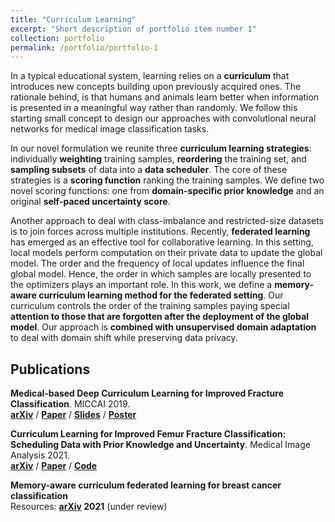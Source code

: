 ```yaml
---
title: "Curriculum Learning"
excerpt: "Short description of portfolio item number 1"
collection: portfolio
permalink: /portfolio/portfolio-1
---
```


In a typical educational system, learning relies on a **curriculum** that introduces new concepts building upon previously acquired ones. The rationale behind, is that humans and animals learn better when information is presented in a meaningful way rather than randomly. We follow this starting small concept to design our approaches with convolutional neural networks for medical image classification tasks.

In our novel formulation we reunite three **curriculum learning strategies**: individually **weighting** training samples, **reordering** the training set, and **sampling subsets** of data into a **data scheduler**. The core of these strategies is a **scoring function** ranking the training samples. We define two novel scoring functions: one from **domain-specific prior knowledge** and an original **self-paced uncertainty score**. 

Another approach to deal with class-imbalance and restricted-size datasets is to join forces across multiple institutions. Recently, **federated learning** has emerged as an effective tool for collaborative learning. In this setting, local models perform computation on their private data to update the global model. The order and the frequency of local updates influence the final global model. Hence, the order in which samples are locally presented to the optimizers plays an important role. In this work, we define a **memory-aware curriculum learning method for the federated setting**. Our curriculum controls the order of the training samples paying special **attention to those that are forgotten after the deployment of the global model**. Our approach is **combined with unsupervised domain adaptation** to deal with domain shift while preserving data privacy.   

## Publications
**Medical-based Deep Curriculum Learning for Improved Fracture Classification**. MICCAI 2019.   
**[arXiv](https://arxiv.org/abs/2004.00482)** / **[Paper](https://link.springer.com/chapter/10.1007%2F978-3-030-32226-7_77)** / **[Slides](https://www.upf.edu/documents/227877672/228393595/miccai19_slides.pdf/f2a2e245-e61a-8938-8c16-7ce754c8685f)** / **[Poster](https://www.upf.edu/documents/227877672/228393595/miccai19_poster.pdf/4a06d02d-b138-8ebc-cd4f-ca875c5c46ac)**   

**Curriculum Learning for Improved Femur Fracture Classification: Scheduling Data with Prior Knowledge and Uncertainty**. Medical Image Analysis 2021.   
**[arXiv](https://arxiv.org/abs/2007.16102)** / **[Paper](https://www.sciencedirect.com/science/article/abs/pii/S1361841521003182)** / **[Code](https://github.com/ameliajimenez/curriculum-learning-prior-uncertainty)**    

**Memory-aware curriculum federated learning for breast cancer classification**     
Resources: **[arXiv](https://arxiv.org/abs/2107.02504) 2021** (under review)   